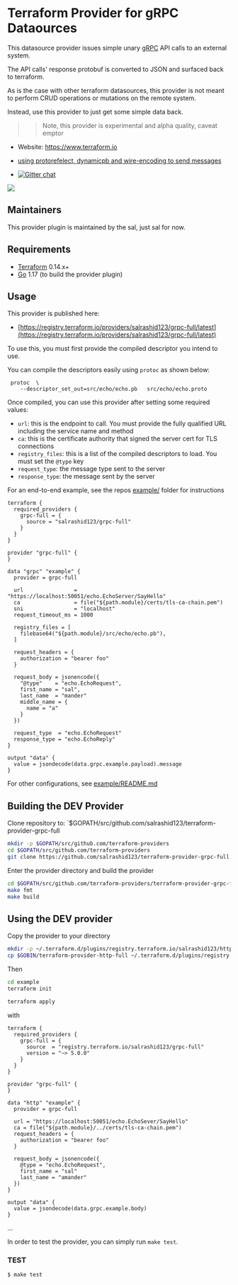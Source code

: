 
Terraform Provider for gRPC Dataources
=======================================

This datasource provider issues simple unary [gRPC](https://grpc.io/) API calls to an external system.

The API calls' response protobuf is converted to JSON and surfaced back to terraform.

As is the case with other terraform datasources, this provider is not meant to perform CRUD operations or mutations on the remote system.

Instead, use this provider to just get some simple data back.

>> Note, this provider is experimental and alpha quality, caveat emptor


- Website: https://www.terraform.io
- [using protorefelect, dynamicpb and wire-encoding to send messages](https://blog.salrashid.dev/articles/2022/grpc_wireformat/)

- [![Gitter chat](https://badges.gitter.im/hashicorp-terraform/Lobby.png)](https://gitter.im/hashicorp-terraform/Lobby)

<img src="https://grpc.io/img/landing-2.svg" >


Maintainers
-----------

This provider plugin is maintained by the sal, just sal for now.

Requirements
------------

- [Terraform](https://www.terraform.io/downloads.html) 0.14.x+
- [Go](https://golang.org/doc/install) 1.17 (to build the provider plugin)


Usage
---------------------

This provider is published here:

*  [https://registry.terraform.io/providers/salrashid123/grpc-full/latest](https://registry.terraform.io/providers/salrashid123/grpc-full/latest)


To use this, you must first provide the compiled descriptor you intend to use. 

You can compile the descriptors easily using `protoc` as shown below:

```
 protoc  \
    --descriptor_set_out=src/echo/echo.pb   src/echo/echo.proto
```

Once compiled, you can use this provider after setting some required values:

* `url`:  this is the endpoint to call.  You must provide the fully qualified URL including the service name and method
* `ca`: this is the certificate authority that signed the server cert for TLS connections
* `registry_files`: this is a list of the compiled descriptors to load.  You must set the `@type` key
* `request_type`: the message type sent to the server
* `response_type`: the message sent by the server

For an end-to-end example, see the repos [example/](https://github.com/salrashid123/terraform-provider-grpc-full/tree/main/example) folder for instructions

```hcl
terraform {
  required_providers {
    grpc-full = {
      source = "salrashid123/grpc-full"
    }
  }
}

provider "grpc-full" {
}

data "grpc" "example" {
  provider = grpc-full

  url                = "https://localhost:50051/echo.EchoServer/SayHello"
  ca                 = file("${path.module}/certs/tls-ca-chain.pem")
  sni                = "localhost"
  request_timeout_ms = 1000

  registry_files = [
    filebase64("${path.module}/src/echo/echo.pb"),
  ]

  request_headers = {
    authorization = "bearer foo"
  }

  request_body = jsonencode({
    "@type"    = "echo.EchoRequest",
    first_name = "sal",
    last_name  = "mander"
    middle_name = {
      name = "a"
    }
  })

  request_type  = "echo.EchoRequest"
  response_type = "echo.EchoReply"
}

output "data" {
  value = jsondecode(data.grpc.example.payload).message
}
```

For other configurations, see [example/README.md](https://github.com/salrashid123/terraform-provider-grpc-full/tree/main/example)

Building the DEV Provider
---------------------

Clone repository to: `$GOPATH/src/github.com/salrashid123/terraform-provider-grpc-full

```sh
mkdir -p $GOPATH/src/github.com/terraform-providers
cd $GOPATH/src/github.com/terraform-providers
git clone https://github.com/salrashid123/terraform-provider-grpc-full.git
```

Enter the provider directory and build the provider

```sh
cd $GOPATH/src/github.com/terraform-providers/terraform-provider-grpc-full
make fmt
make build
```

Using the DEV provider
----------------------

Copy the provider to your directory

```bash
mkdir -p ~/.terraform.d/plugins/registry.terraform.io/salrashid123/http-grpc/5.0.0/linux_amd64/
cp $GOBIN/terraform-provider-http-full ~/.terraform.d/plugins/registry.terraform.io/salrashid123/grpc-full/5.0.0/linux_amd64/terraform-provider-grpc-full_v5.0.0
```

Then

```bash
cd example
terraform init

terraform apply
```

with

```hcl
terraform {
  required_providers {
    grpc-full = {
      source  = "registry.terraform.io/salrashid123/grpc-full"
      version = "~> 5.0.0"
    }
  }
}

provider "grpc-full" {
}
 
data "http" "example" {
  provider = grpc-full
  
  url = "https://localhost:50051/echo.EchoSever/SayHello"
  ca = file("${path.module}/../certs/tls-ca-chain.pem")
  request_headers = {
    authorization = "bearer foo"
  }

  request_body = jsonencode({
    @type = "echo.EchoRequest",
    first_name = "sal"
    last_name = "amander"
  })
}

output "data" {
  value = jsondecode(data.grpc.example.body)
}
```


...

In order to test the provider, you can simply run `make test`.


### TEST

```sh
$ make test
```

